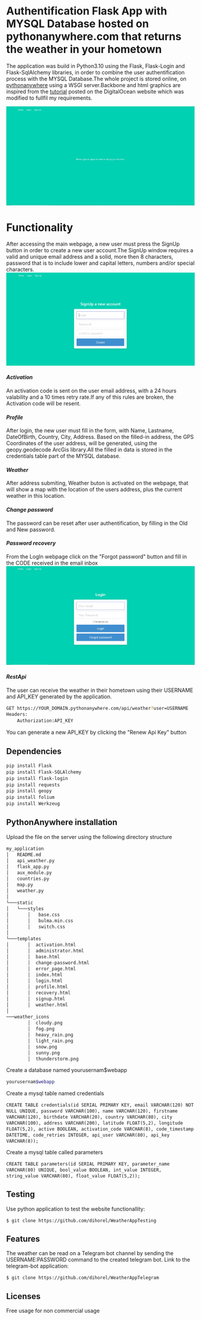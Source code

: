 # Authentification Flask App with MYSQL Database hosted on pythonanywhere.com that returns the weather in your hometown

The application was build in Python3.10 using the Flask, Flask-Login and Flask-SqlAlchemy libraries, in order to combine the user authentification process with the MYSQL Database.The whole project is stored online, on [pythonanywhere] using a WSGI server.Backbone and html graphics are inspired from the [tutorial] posted on the DigitalOcean website which was modified to fullfil my requirements.

![MainPage](utils/index.JPG)

# Functionality
After accessing the main webpage, a new user must press the SignUp button in order to create a new user account.The SignUp window requires a valid and unique email address and a solid, more then 8 characters, password that is to include lower and capital letters, numbers and/or special characters. 
![SignupPage](utils/signup.JPG)

#### _Activation_
An activation code is sent on the user email address, with a 24 hours valability and a 10 times retry rate.If any of this rules are broken, the Activation code will be resent.
#### _Profile_
After login, the new user must fill in the form, with Name, Lastname, DateOfBirth, Country, City, Address. Based on the filled-in address, the GPS Coordinates of the user address, will be generated, using the geopy.geodecode ArcGis library.All the filled in data is stored in the credentials table part of the MYSQL database.
#### _Weather_
After address submiting, Weather buton is activated on the webpage, that will show a map with the location of the users address, plus the current weather in this location.
#### _Change password_
The password can be reset after user authentification, by filling in the Old and New password.
#### _Password recovery_
From the LogIn webpage click on the "Forgot password" button and fill in the CODE received in the email inbox
![LoginPage](utils/login.JPG)
#### _RestApi_
The user can receive the weather in their hometown using their USERNAME and API_KEY generated by the application.
```sh
GET https://YOUR_DOMAIN.pythonanywhere.com/api/weather?user=USERNAME
Headers:
    Authorization:API_KEY
```
You can generate a new API_KEY by clicking the "Renew Api Key" button

## Dependencies
```bash
pip install Flask
pip install Flask-SQLAlchemy
pip install flask-login
pip install requests
pip install geopy
pip install folium
pip install Werkzeug
```

## PythonAnywhere installation
Upload the file on the server using the following directory structure
```
my_application
│   README.md
│   api_weather.py
│   flask_app.py
│   aux_module.py
│   countries.py
│   map.py
│   weather.py
│
└───static
│   └───styles
│       │   base.css
│       │   bulma.min.css
│       │   switch.css  
│ 
└───templates
│       │  activation.html
│       │  administrator.html
│       │  base.html
│       │  change-password.html
│       │  error_page.html
│       │  index.html
│       │  login.html
│       │  profile.html
│       │  recovery.html
│       │  signup.html
│       │  weather.html
│
───weather_icons
        │  cloudy.png
        │  fog.png
        │  heavy_rain.png
        │  light_rain.png
        │  snow.png
        │  sunny.png
        │  thunderstorm.png
```
Create a database named yourusernam$webapp
```bash
yourusernam$webapp
```
Create a mysql table named credentials
```mysql
CREATE TABLE credentials(id SERIAL PRIMARY KEY, email VARCHAR(120) NOT NULL UNIQUE, password VARCHAR(100), name VARCHAR(120), firstname VARCHAR(120), birthdate VARCHAR(20), country VARCHAR(80), city VARCHAR(100), address VARCHAR(200), latitude FLOAT(5,2), longitude FLOAT(5,2), active BOOLEAN, activation_code VARCHAR(8), code_timestamp DATETIME, code_retries INTEGER, api_user VARCHAR(80), api_key VARCHAR(8));
```

Create a mysql table called parameters
```mysql
CREATE TABLE parameters(id SERIAL PRIMARY KEY, parameter_name VARCHAR(80) UNIQUE, bool_value BOOLEAN, int_value INTEGER, string_value VARCHAR(80), float_value FLOAT(5,2));
```

## Testing
Use python application to test the website functionallity:
```git bash
$ git clone https://github.com/dihorel/WeatherAppTesting
```


## Features
The weather can be read on a Telegram bot channel by sending the USERNAME:PASSWORD command to the created telegram bot.
Link to the telegram-bot application:
```git bash
$ git clone https://github.com/dihorel/WeatherAppTelegram
```

## Licenses
Free usage for non commercial usage



[tutorial]: <https://www.digitalocean.com/community/tutorials/how-to-add-authentication-to-your-app-with-flask-login>
[pythonanywhere]: <https://www.pythonanywhere.com>